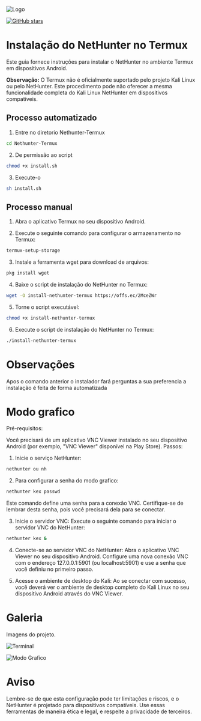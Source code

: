 ![Logo](https://avatars.githubusercontent.com/u/8104776?s=48&v=4)

[![GitHub stars](https://img.shields.io/github/stars/EfySecurity/EfySecurity.svg?style=social&label=Star&maxAge=2592000)](https://github.com/EfySecurity/EfySecurity/stargazers/)	

# Instalação do NetHunter no Termux

Este guia fornece instruções para instalar o NetHunter no ambiente Termux em dispositivos Android. 

**Observação:** O Termux não é oficialmente suportado pelo projeto Kali Linux ou pelo NetHunter. Este procedimento pode não oferecer a mesma funcionalidade completa do Kali Linux NetHunter em dispositivos compatíveis.	

## Processo automatizado

1. Entre no diretorio Nethunter-Termux

```bash
cd Nethunter-Termux
```

2. De permissão ao script

```bash
chmod +x install.sh
```

3. Execute-o

```bash
sh install.sh
```


## Processo manual

1. Abra o aplicativo Termux no seu dispositivo Android.

2. Execute o seguinte comando para configurar o armazenamento no Termux:

```bash
termux-setup-storage
```


3. Instale a ferramenta wget para download de arquivos:

```bash
pkg install wget
```

4. Baixe o script de instalação do NetHunter no Termux:

```bash
wget -O install-nethunter-termux https://offs.ec/2MceZWr
```

5. Torne o script executável:

```bash
chmod +x install-nethunter-termux
```

6. Execute o script de instalação do NetHunter no Termux:

```bash
./install-nethunter-termux
```

# Observações
Apos o comando anterior o instalador fará perguntas a sua preferencia a instalação é feita de forma automatizada

# Modo grafico

Pré-requisitos:

Você precisará de um aplicativo VNC Viewer instalado no seu dispositivo Android (por exemplo, "VNC Viewer" disponível na Play Store).
Passos:

1. Inicie o serviço NetHunter:

```bash
nethunter ou nh
```

2. Para configurar a senha do modo grafico:

```bash
nethunter kex passwd
```
Este comando define uma senha para a conexão VNC. Certifique-se de lembrar desta senha, pois você precisará dela para se conectar.

3. Inicie o servidor VNC:
Execute o seguinte comando para iniciar o servidor VNC do NetHunter:

```bash
nethunter kex &
```

4. Conecte-se ao servidor VNC do NetHunter:
Abra o aplicativo VNC Viewer no seu dispositivo Android. Configure uma nova conexão VNC com o endereço 127.0.0.1:5901 (ou localhost:5901) e use a senha que você definiu no primeiro passo.

5. Acesse o ambiente de desktop do Kali:
Ao se conectar com sucesso, você deverá ver o ambiente de desktop completo do Kali Linux no seu dispositivo Android através do VNC Viewer.


# Galeria

Imagens do projeto.

![Terminal](https://www.kali.org/docs/nethunter/nethunter-rootless/010-NH-Rootless-Installation_Start_s.png)

![Modo Grafico](https://www.kali.org/docs/nethunter/nethunter-rootless/020-NH-Rootless-KeX_s.png)


# Aviso
Lembre-se de que esta configuração pode ter limitações e riscos, e o NetHunter é projetado para dispositivos compatíveis. Use essas ferramentas de maneira ética e legal, e respeite a privacidade de terceiros.
